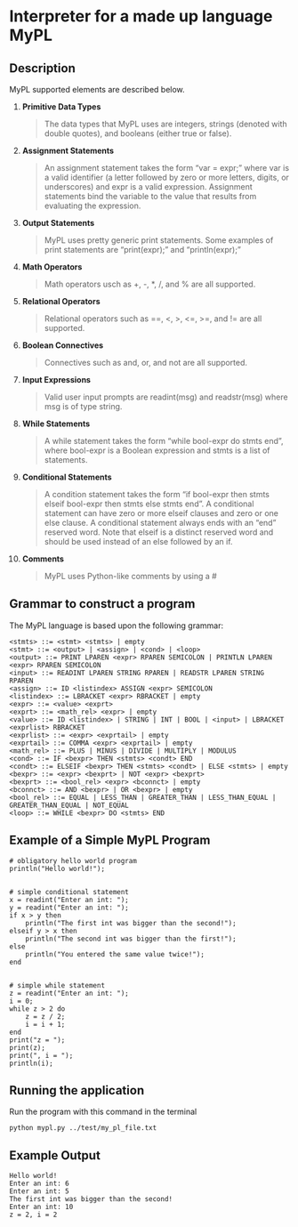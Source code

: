 # Interpreter for a made up language MyPL

## Description
MyPL supported elements are described below.

1. **Primitive Data Types**   
    > The data types that MyPL uses are integers, strings (denoted with double quotes), and booleans (either true or false).

2. **Assignment Statements**   
    > An assignment statement takes the form “var = expr;” where var is a valid identifier (a letter followed by zero or more letters, digits, or underscores) and expr is a valid expression. Assignment statements bind the variable to the value that results from evaluating the expression.

3. **Output Statements**   
    > MyPL uses pretty generic print statements. Some examples of print statements are “print(expr);” and “println(expr);”

4. **Math Operators**
    > Math operators usch as +, -, \*, /, and % are all supported.

5. **Relational Operators**
    > Relational operators such as ==, <, >, <=, >=, and != are all supported.

6. **Boolean Connectives**
    > Connectives such as and, or, and not are all supported.

7. **Input Expressions**
    > Valid user input prompts are readint(msg) and readstr(msg) where msg is of type string.

8. **While Statements**
    > A while statement takes the form “while bool-expr do stmts end”, where bool-expr is a Boolean expression and stmts is a list of statements.

9. **Conditional Statements**
    > A condition statement takes the form “if bool-expr then stmts elseif bool-expr then stmts else stmts end”. A conditional statement can have zero or more elseif clauses and zero or one else clause. A conditional statement always ends with an “end” reserved word. Note that elseif is a distinct reserved word and should be used instead of an else followed by an if.

10. **Comments**
    > MyPL uses Python-like comments by using a #

## Grammar to construct a program
The MyPL language is based upon the following grammar:
```
<stmts> ::= <stmt> <stmts> | empty
<stmt> ::= <output> | <assign> | <cond> | <loop>
<output> ::= PRINT LPAREN <expr> RPAREN SEMICOLON | PRINTLN LPAREN <expr> RPAREN SEMICOLON
<input> ::= READINT LPAREN STRING RPAREN | READSTR LPAREN STRING RPAREN
<assign> ::= ID <listindex> ASSIGN <expr> SEMICOLON
<listindex> ::= LBRACKET <expr> RBRACKET | empty
<expr> ::= <value> <exprt>
<exprt> ::= <math_rel> <expr> | empty
<value> ::= ID <listindex> | STRING | INT | BOOL | <input> | LBRACKET <exprlist> RBRACKET
<exprlist> ::= <expr> <exprtail> | empty
<exprtail> ::= COMMA <expr> <exprtail> | empty
<math_rel> ::= PLUS | MINUS | DIVIDE | MULTIPLY | MODULUS
<cond> ::= IF <bexpr> THEN <stmts> <condt> END
<condt> ::= ELSEIF <bexpr> THEN <stmts> <condt> | ELSE <stmts> | empty
<bexpr> ::= <expr> <bexprt> | NOT <expr> <bexprt>
<bexprt> ::= <bool_rel> <expr> <bconnct> | empty
<bconnct> ::= AND <bexpr> | OR <bexpr> | empty
<bool_rel> ::= EQUAL | LESS_THAN | GREATER_THAN | LESS_THAN_EQUAL | GREATER_THAN_EQUAL | NOT_EQUAL
<loop> ::= WHILE <bexpr> DO <stmts> END
```
## Example of a Simple MyPL Program
```
# obligatory hello world program
println("Hello world!");


# simple conditional statement
x = readint("Enter an int: ");
y = readint("Enter an int: ");
if x > y then
    println("The first int was bigger than the second!");
elseif y > x then
    println("The second int was bigger than the first!");
else
    println("You entered the same value twice!");
end


# simple while statement
z = readint("Enter an int: ");
i = 0;
while z > 2 do
    z = z / 2;
    i = i + 1;
end
print("z = ");
print(z);
print(", i = ");
println(i);
```

## Running the application
Run the program with this command in the terminal
```
python mypl.py ../test/my_pl_file.txt
```

## Example Output
```
Hello world!
Enter an int: 6
Enter an int: 5
The first int was bigger than the second!
Enter an int: 10
z = 2, i = 2
```
